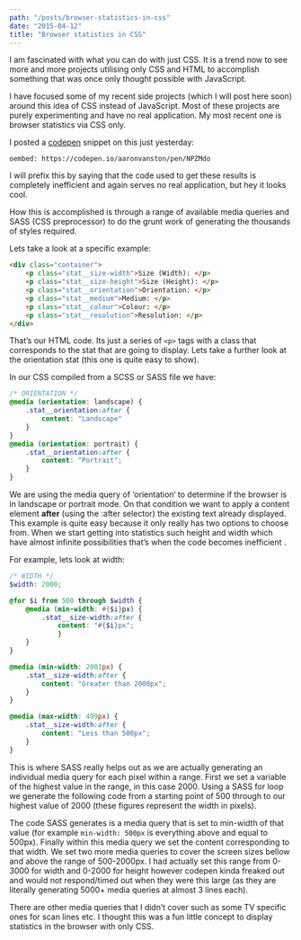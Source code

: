```yaml
---
path: "/posts/browser-statistics-in-css"
date: "2015-04-12"
title: "Browser statistics in CSS"
---
```


I am fascinated with what you can do with just CSS. It is a trend now to see more and more projects utilising only CSS and HTML to accomplish something that was once only thought possible with JavaScript.


I have focused some of my recent side projects (which I will post here soon) around this idea of CSS instead of JavaScript. Most of these projects are purely experimenting and have no real application. My most recent one is browser statistics via CSS only.

I posted a [codepen](https://codepen.io/aaronvanston/pen/NPZMdo) snippet on this just yesterday:

`oembed: https://codepen.io/aaronvanston/pen/NPZMdo`

I will prefix this by saying that the code used to get these results is completely inefficient and again serves no real application, but hey it looks cool.

How this is accomplished is through a range of available media queries and SASS (CSS preprocessor) to do the grunt work of generating the thousands of styles required.

Lets take a look at a specific example:

```html
<div class="container">
	<p class="stat__size-width">Size (Width): </p>
	<p class="stat__size-height">Size (Height): </p>
	<p class="stat__orientation">Orientation: </p>
	<p class="stat__medium">Medium: </p>
	<p class="stat__colour">Colour: </p>
	<p class="stat__resolution">Resolution: </p>
</div>
```

That’s our HTML code. Its just a series of `<p>` tags with a class that corresponds to the stat that are going to display. Lets take a further look at the orientation stat (this one is quite easy to show).

In our CSS compiled from a SCSS or SASS file we have:

```scss
/* ORIENTATION */
@media (orientation: landscape) {
	.stat__orientation:after { 
		content: "Landscape"
	}
}
@media (orientation: portrait) {
	.stat__orientation:after { 
		content: "Portrait"; 
	}
}
```

We are using the media query of ‘orientation‘ to determine if the browser is in landscape or portrait mode. On that condition we want to apply a content element **after** (using the :after selector) the existing text already displayed. This example is quite easy because it only really has two options to choose from. When we start getting into statistics such height and width which have almost infinite possibilities that’s when the code becomes inefficient .

For example, lets look at width:

```scss
/* WIDTH */
$width: 2000;

@for $i from 500 through $width {
	@media (min-width: #{$i}px) {
		.stat__size-width:after {
			content: "#{$i}px";
			}
	}
}

@media (min-width: 2001px) {
	.stat__size-width:after {
		content: "Greater than 2000px"; 
	} 
}

@media (max-width: 499px) {
	.stat__size-width:after {
		content: "Less than 500px"; 
	} 
}
```

This is where SASS really helps out as we are actually generating an individual media query for each pixel within a range. First we set a variable of the highest value in the range, in this case 2000.  Using a SASS for loop we generate the following code from a starting point of 500 through to our highest value of 2000 (these figures represent the width in pixels).

The code SASS generates is a media query that is set to min-width of that value (for example `min-width: 500px` is everything above and equal to 500px). Finally within this media query we set the content corresponding to that width. We set two more media queries to cover the screen sizes bellow and above the range of 500-2000px. I had actually set this range from 0-3000 for width and 0-2000 for height however codepen kinda freaked out and would not respond/timed out when they were this large (as they are literally generating 5000+ media queries at almost 3 lines each).

There are other media queries that I didn’t cover such as some TV specific ones for scan lines etc. I thought this was a fun little concept to display statistics in the browser with only CSS.